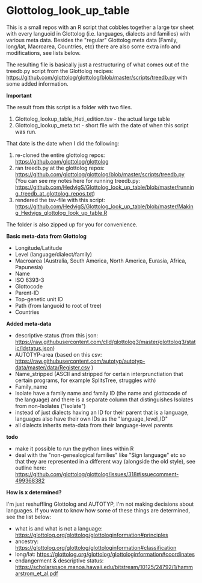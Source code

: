 # Glottolog_look_up_table

This is a small repos with an R script that cobbles together a large tsv sheet with every languoid in Glottolog (i.e. languages, dialects and families) with various meta data. Besides the "regular" Glottolog meta data (Family, long/lat, Macroarea, Countries, etc) there are also some extra info and modifications, see lists below. 

The resulting file is basically just a restructuring of what comes out of the treedb.py script from the Glottolog recipes: https://github.com/glottolog/glottolog/blob/master/scripts/treedb.py with some added information.

**Important**

The result from this script is a folder with two files. 
1. Glottolog_lookup_table_Heti_edition.tsv - the actual large table
2. Glottolog_lookup_meta.txt - short file with the date of when this script was run. 

That date is the date when I did the following:

1. re-cloned the entire glottolog repos: https://github.com/glottolog/glottolog
2. ran treedb.py at the glottolog repos: https://github.com/glottolog/glottolog/blob/master/scripts/treedb.py
(You can see my notes here for running treedb.py: https://github.com/HedvigS/Glottolog_look_up_table/blob/master/running_treedb_at_glottolog_repos.txt)
3. rendered the tsv-file with this script: https://github.com/HedvigS/Glottolog_look_up_table/blob/master/Making_Hedvigs_glottolog_look_up_table.R

The folder is also zipped up for you for convenience. 

**Basic meta-data from Glottolog**
* Longitude/Latitude
* Level (language/dialect/family)
* Macroarea (Australia, South America, North America, Eurasia, Africa, Papunesia)
* Name
* ISO 6393-3
* Glottocode
* Parent-ID 
* Top-genetic unit ID
* Path (from languoid to root of tree)
* Countries

**Added meta-data**
* descriptive status (from this json: https://raw.githubusercontent.com/clld/glottolog3/master/glottolog3/static/ldstatus.json)
* AUTOTYP-area (based on this csv: https://raw.githubusercontent.com/autotyp/autotyp-data/master/data/Register.csv )
* Name_stripped (ASCII and stripped for certain interprunctiation that certain programs, for example SplitsTree, struggles with)
* Family_name
* Isolate have a family name and family ID (the name and glottocode of the language) and there is a separate column that distinguishes Isolates from non-Isolates ("Isolate")
* instead of just dialects having an ID for their parent that is a language, languages also have their own IDs as the "language_level_ID"
* all dialects inherits meta-data from their language-level parents

**todo**
* make it possible to run the python lines within R
* deal with the "non-genealogical families" like "Sign language" etc so that they are represented in a different way (alongside the old style), see outline here: https://github.com/glottolog/glottolog/issues/318#issuecomment-499368382


**How is x determined?**

I'm just reshuffling Glottolog and AUTOTYP, I'm not making decisions about languages. If you want to know how some of these things are determined, see the list below:

* what is and what is not a language: https://glottolog.org/glottolog/glottologinformation#principles
* ancestry: https://glottolog.org/glottolog/glottologinformation#classification
* long/lat: https://glottolog.org/glottolog/glottologinformation#coordinates
* endangerment & descriptive status: https://scholarspace.manoa.hawaii.edu/bitstream/10125/24792/1/hammarstrom_et_al.pdf
